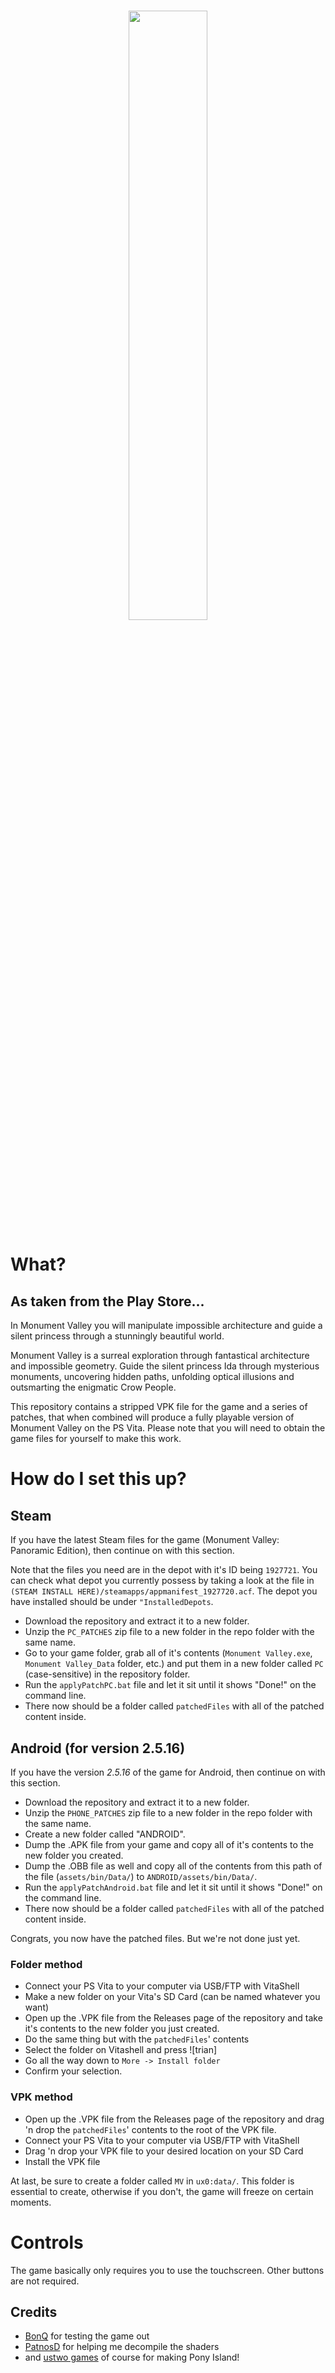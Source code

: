 <h1 align="center">
<img align="center" src="https://user-images.githubusercontent.com/64536760/207714256-d4b3d425-7f09-406f-a9cc-56629221a504.png" width="50%"><br>
</h1>

# What?
## As taken from the Play Store...
In Monument Valley you will manipulate impossible architecture and guide a silent princess through a stunningly beautiful world.

Monument Valley is a surreal exploration through fantastical architecture and impossible geometry. Guide the silent princess Ida through mysterious monuments, uncovering hidden paths, unfolding optical illusions and outsmarting the enigmatic Crow People.

This repository contains a stripped VPK file for the game and a series of patches, that when combined will produce a fully playable version of Monument Valley on the PS Vita. Please note that you will need to obtain the game files for yourself to make this work.

# How do I set this up?
## Steam
If you have the latest Steam files for the game (Monument Valley: Panoramic Edition), then continue on with this section.

Note that the files you need are in the depot with it's ID being ``1927721``.
You can check what depot you currently possess by taking a look at the file in ``(STEAM INSTALL HERE)/steamapps/appmanifest_1927720.acf``.
The depot you have installed should be under ``"InstalledDepots``.

- Download the repository and extract it to a new folder.
- Unzip the ``PC_PATCHES`` zip file to a new folder in the repo folder with the same name.
- Go to your game folder, grab all of it's contents (``Monument Valley.exe``, ``Monument Valley_Data`` folder, etc.) and put them in 
  a new folder called ``PC`` (case-sensitive) in the repository folder.
- Run the ``applyPatchPC.bat`` file and let it sit until it shows "Done!" on the command line.
- There now should be a folder called ``patchedFiles`` with all of the patched content inside.

## Android (for version 2.5.16)
If you have the version *2.5.16* of the game for Android, then continue on with this section.

- Download the repository and extract it to a new folder.
- Unzip the ``PHONE_PATCHES`` zip file to a new folder in the repo folder with the same name.
- Create a new folder called "ANDROID".
- Dump the .APK file from your game and copy all of it's contents to the new folder you created.
- Dump the .OBB file as well and copy all of the contents from this path of the file (``assets/bin/Data/``) to ``ANDROID/assets/bin/Data/``.
- Run the ``applyPatchAndroid.bat`` file and let it sit until it shows "Done!" on the command line.
- There now should be a folder called ``patchedFiles`` with all of the patched content inside.

Congrats, you now have the patched files. But we're not done just yet.

### Folder method
- Connect your PS Vita to your computer via USB/FTP with VitaShell
- Make a new folder on your Vita's SD Card (can be named whatever you want)
- Open up the .VPK file from the Releases page of the repository and take it's contents to the new folder you just created.
- Do the same thing but with the ``patchedFiles``' contents
- Select the folder on Vitashell and press ![trian]
- Go all the way down to ``More -> Install folder``
- Confirm your selection.

### VPK method
- Open up the .VPK file from the Releases page of the repository and drag 'n drop the ``patchedFiles``' contents to the root of the VPK file.
- Connect your PS Vita to your computer via USB/FTP with VitaShell
- Drag 'n drop your VPK file to your desired location on your SD Card
- Install the VPK file

At last, be sure to create a folder called ``MV`` in ``ux0:data/``. This folder is essential to create, otherwise if you don't, the game will freeze on certain moments.

# Controls
The game basically only requires you to use the touchscreen. Other buttons are not required.

## Credits
- [BonQ](https://www.reddit.com/user/Dexxtrip) for testing the game out
- [PatnosD](https://twitter.com/patnos_d) for helping me decompile the shaders
- and [ustwo games](https://www.ustwogames.co.uk) of course for making Pony Island!

